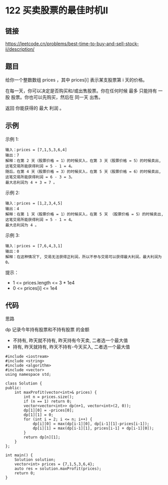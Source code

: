 # 122 买卖股票的最佳时机Ⅱ
## 链接
https://leetcode.cn/problems/best-time-to-buy-and-sell-stock-ii/description/

## 题目 
给你一个整数数组 prices ，其中 prices[i] 表示某支股票第 i 天的价格。

在每一天，你可以决定是否购买和/或出售股票。你在任何时候 最多 只能持有 一股 股票。你也可以先购买，然后在 同一天 出售。

返回 你能获得的 最大 利润 。

## 示例
示例 1:
```
输入：prices = [7,1,5,3,6,4]
输出：7
解释：在第 2 天（股票价格 = 1）的时候买入，在第 3 天（股票价格 = 5）的时候卖出, 这笔交易所能获得利润 = 5 - 1 = 4。
随后，在第 4 天（股票价格 = 3）的时候买入，在第 5 天（股票价格 = 6）的时候卖出, 这笔交易所能获得利润 = 6 - 3 = 3。
最大总利润为 4 + 3 = 7 。
```
示例 2:
```
输入：prices = [1,2,3,4,5]
输出：4
解释：在第 1 天（股票价格 = 1）的时候买入，在第 5 天 （股票价格 = 5）的时候卖出, 这笔交易所能获得利润 = 5 - 1 = 4。
最大总利润为 4 。
```
示例 3:
```
输入：prices = [7,6,4,3,1]
输出：0
解释：在这种情况下, 交易无法获得正利润，所以不参与交易可以获得最大利润，最大利润为 0。
```

提示：

- 1 <= prices.length <= 3 * 1e4
- 0 <= prices[i] <= 1e4

## 代码
思路

dp 记录今年持有股票和不持有股票 的金额
- 不持有, 昨天就不持有, 昨天持有今天卖, 二者选一个最大值
- 持有, 昨天就持有, 昨天不持有-今天买入, 二者选一个最大值

```
#include <iostream>
#include <string>
#include <algorithm>
#include <vector>
using namespace std;

class Solution {
public:
    int maxProfit(vector<int>& prices) {
        int n = prices.size();
        if (n == 1) return 0;
        vector<vector<int>> dp(n+1, vector<int>(2, 0));
        dp[1][0] = -prices[0];
        dp[1][1] = 0;
        for (int i = 2; i <= n; i++) {
            dp[i][0] = max(dp[i-1][0], dp[i-1][1]-prices[i-1]);
            dp[i][1] = max(dp[i-1][1], prices[i-1] + dp[i-1][0]);
        }
        return dp[n][1];
    }
};

int main() {
    Solution solution;
    vector<int> prices = {7,1,5,3,6,4};
    auto res = solution.maxProfit(prices);
    return 0;
}
```